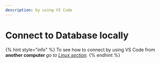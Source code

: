```yaml
---
description: by using VS Code
---
```


# Connect to Database locally

{% hint style="info" %}
To see how to connect by using VS Code from **another computer** _go to_ [_Linux section_](../../../linux/sql-server-on-linux/connect-to-database-on-windows-computer.md)_._
{% endhint %}



